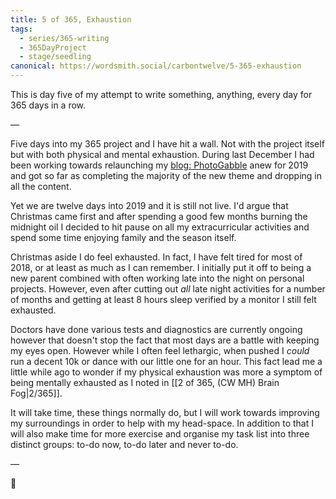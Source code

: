 ```yaml
---
title: 5 of 365, Exhaustion
tags:
  - series/365-writing
  - 365DayProject
  - stage/seedling
canonical: https://wordsmith.social/carbontwelve/5-365-exhaustion
---
```



This is day five of my attempt to write something, anything, every day for 365 days in a row.

—

Five days into my 365 project and I have hit a wall. Not with the project itself but with both physical and mental exhaustion. During last December I had been working towards relaunching my [blog: PhotoGabble](https://www.photogabble.co.uk) anew for 2019 and got so far as completing the majority of the new theme and dropping in all the content.

Yet we are twelve days into 2019 and it is still not live. I'd argue that Christmas came first and after spending a good few months burning the midnight oil I decided to hit pause on all my extracurricular activities and spend some time enjoying family and the season itself.

Christmas aside I do feel exhausted. In fact, I have felt tired for most of 2018, or at least as much as I can remember. I initially put it off to being a new parent combined with often working late into the night on personal projects. However, even after cutting out _all_ late night activities for a number of months and getting at least 8 hours sleep verified by a monitor I still felt exhausted.

Doctors have done various tests and diagnostics are currently ongoing however that doesn't stop the fact that most days are a battle with keeping my eyes open. However while I often feel lethargic, when pushed I _could_ run a decent 10k or dance with our little one for an hour. This fact lead me a little while ago to wonder if my physical exhaustion was more a symptom of being mentally exhausted as I noted in [[2 of 365, (CW MH) Brain Fog|2/365]].

It will take time, these things normally do, but I will work towards improving my surroundings in order to help with my head-space. In addition to that I will also make time for more exercise and organise my task list into three distinct groups: to-do now, to-do later and never to-do.

—

🌻
